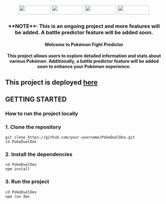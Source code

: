 <div style="font-size: 18px;" align="center">
<img width="100px" height="30px" src="https://img.shields.io/badge/Next-black?style=for-the-badge&logo=next.js&logoColor=white"/>
<img width="100px" height="30px" src="https://img.shields.io/badge/react-%2320232a.svg?style=for-the-badge&logo=react&logoColor=%2361DAFB" />
<img width="100px" height="30px" src="https://img.shields.io/badge/javascript-%23323330.svg?style=for-the-badge&logo=javascript&logoColor=%23F7DF1E" />
<img width="100px" height="30px" src="https://img.shields.io/badge/SASS-hotpink.svg?style=for-the-badge&logo=SASS&logoColor=white" />
</div>

<h3 align="center"> 
**NOTE**: This is an ongoing project and more features will be added. A
battle predictor feature will be added soon.
</h3>

<h4 align="center"> 
 Welcome to Pokémon Fight Predictor
</h4>

<h4 align="center"> 
This project allows users to explore detailed information and stats about various Pokémon. Additionally, a battle predictor feature will be added soon to enhance your Pokémon experience.
</h4>

<h2> This project is deployed <a href="https://poke-duel-dex.vercel.app/" title="poke-duel-dex"> here </a> </h2>

<h2> GETTING STARTED </h2>

<h3> How to run the project locally </h3>

<h3>1. Clone the repository </h3>

```
git clone https://github.com/your-username/PokeDuelDex.git
cd PokeDuelDex
```

<h3> 2. Install the dependencies</h3>

```
cd PokeDuelDex
npm install
```


<h3> 3. Run the project </h3>

```
cd PokeDuelDex
npm run dev
```